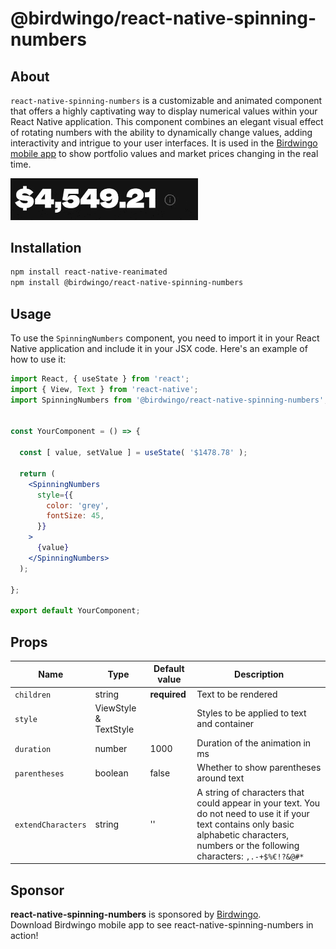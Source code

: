 # @birdwingo/react-native-spinning-numbers

## About

`react-native-spinning-numbers` is a customizable and animated component that offers a highly captivating way to display numerical values within your React Native application. This component combines an elegant visual effect of rotating numbers with the ability to dynamically change values, adding interactivity and intrigue to your user interfaces. It is used in the [Birdwingo mobile app](https://www.birdwingo.com) to show portfolio values and market prices changing in the real time.

<img src="./src/assets/images/demo.gif" width="300">

## Installation

```bash
npm install react-native-reanimated
npm install @birdwingo/react-native-spinning-numbers
```

## Usage

To use the `SpinningNumbers` component, you need to import it in your React Native application and include it in your JSX code. Here's an example of how to use it:

```jsx
import React, { useState } from 'react';
import { View, Text } from 'react-native';
import SpinningNumbers from '@birdwingo/react-native-spinning-numbers';


const YourComponent = () => {

  const [ value, setValue ] = useState( '$1478.78' );

  return (
    <SpinningNumbers
      style={{
        color: 'grey',
        fontSize: 45,
      }}
    >
      {value}
    </SpinningNumbers>
  );

};

export default YourComponent;
```

## Props

 Name                    | Type                          | Default value           | Description       
-------------------------|-------------------------------|-------------------------|---------------------
 `children`              | string                        | **required**            | Text to be rendered
 `style`                 | ViewStyle & TextStyle         |                         | Styles to be applied to text and container
 `duration`              | number                        | 1000                    | Duration of the animation in ms
 `parentheses`           | boolean                       | false                   | Whether to show parentheses around text
 `extendCharacters`      | string                        | ''                      | A string of characters that could appear in your text. You do not need to use it if your text contains only basic alphabetic characters, numbers or the following characters: `,.-+$%€!?&@#*`

## Sponsor

**react-native-spinning-numbers** is sponsored by [Birdwingo](https://www.birdwingo.com).\
Download Birdwingo mobile app to see react-native-spinning-numbers in action!